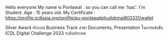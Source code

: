 
Hello everyone My name is Ponlawat . so you can call me 'Isac'. 
I'm Student.
Age : 15 years old.
My Certificate : https://profile.icdlasia.org/profile/eu-ponlawatphudokmai803331/wallet

Silver Award ประเภท Business Track สาขา Documents, Presentation ในการแข่งขัน ICDL Digital Challenge 2023 ระดับประเทศ 
